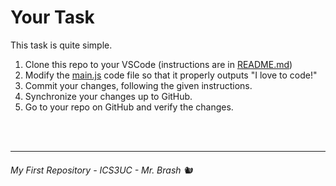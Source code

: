 
# Your Task

This task is quite simple. 

1. Clone this repo to your VSCode (instructions are in [README.md](README.md))
2. Modify the [main.js](main.js) code file so that it properly outputs "I love to code!"
3. Commit your changes, following the given instructions.
4. Synchronize your changes up to GitHub.
5. Go to your repo on GitHub and verify the changes.

<br><br>

---

###### My First Repository - ICS3UC - Mr. Brash 🐿️